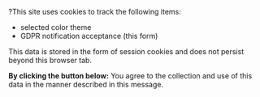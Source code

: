 ?This site uses cookies to track the following items:
- selected color theme
- GDPR notification acceptance (this form)

This data is stored in the form of session cookies and does not persist beyond this browser tab.

**By clicking the button below:**
You agree to the collection and use of this data in the manner described in this message.